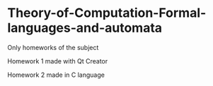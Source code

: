 # Theory-of-Computation-Formal-languages-and-automata
Only homeworks of the subject

Homework 1 made with Qt Creator

Homework 2 made in C language
